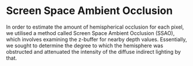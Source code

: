 # Screen Space Ambient Occlusion



In order to estimate the amount of hemispherical occlusion for each pixel, we utilised a method called Screen Space Ambient Occlusion (SSAO), which involves examining the z-buffer for nearby depth values. Essentially, we sought to determine the degree to which the hemisphere was obstructed and attenuated the intensity of the diffuse indirect lighting by that.
